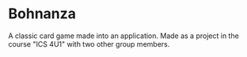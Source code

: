 # Bohnanza
A classic card game made into an application.
Made as a project in the course "ICS 4U1" with two other group members.
